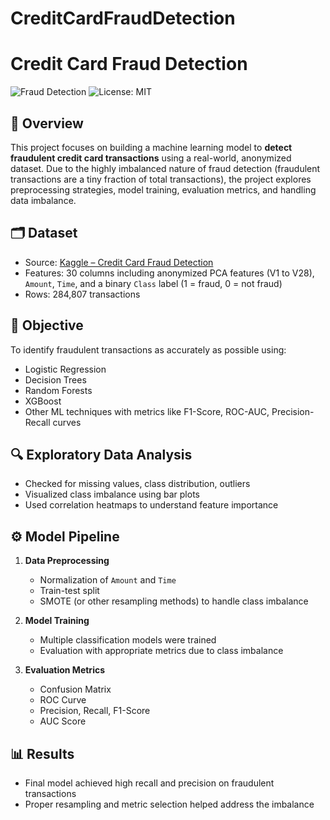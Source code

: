 # CreditCardFraudDetection
# Credit Card Fraud Detection

![Fraud Detection](https://img.shields.io/badge/status-active-brightgreen) ![License: MIT](https://img.shields.io/badge/License-MIT-yellow.svg)

## 📌 Overview

This project focuses on building a machine learning model to **detect fraudulent credit card transactions** using a real-world, anonymized dataset. Due to the highly imbalanced nature of fraud detection (fraudulent transactions are a tiny fraction of total transactions), the project explores preprocessing strategies, model training, evaluation metrics, and handling data imbalance.

## 🗂️ Dataset

- Source: [Kaggle – Credit Card Fraud Detection](https://www.kaggle.com/datasets/mlg-ulb/creditcardfraud)
- Features: 30 columns including anonymized PCA features (V1 to V28), `Amount`, `Time`, and a binary `Class` label (1 = fraud, 0 = not fraud)
- Rows: 284,807 transactions

## 🧠 Objective

To identify fraudulent transactions as accurately as possible using:
- Logistic Regression
- Decision Trees
- Random Forests
- XGBoost
- Other ML techniques with metrics like F1-Score, ROC-AUC, Precision-Recall curves

## 🔍 Exploratory Data Analysis

- Checked for missing values, class distribution, outliers
- Visualized class imbalance using bar plots
- Used correlation heatmaps to understand feature importance

## ⚙️ Model Pipeline

1. **Data Preprocessing**
   - Normalization of `Amount` and `Time`
   - Train-test split
   - SMOTE (or other resampling methods) to handle class imbalance

2. **Model Training**
   - Multiple classification models were trained
   - Evaluation with appropriate metrics due to class imbalance

3. **Evaluation Metrics**
   - Confusion Matrix
   - ROC Curve
   - Precision, Recall, F1-Score
   - AUC Score

## 📊 Results

- Final model achieved high recall and precision on fraudulent transactions
- Proper resampling and metric selection helped address the imbalance

